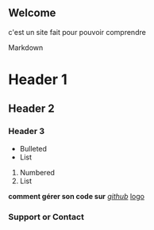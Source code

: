 
## Welcome

c'est un site fait pour pouvoir comprendre

Markdown

# Header 1
## Header 2
### Header 3

- Bulleted
- List

1. Numbered
2. List

**comment gérer son code sur** [_github_](https://github.com)
[logo](https://assets-cdn.github.com/images/modules/open_graph/github-mark.png)

### Support or Contact

